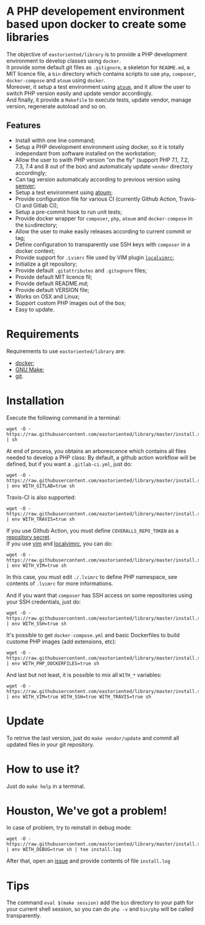 # A PHP developement environment based upon docker to create some libraries

The objective of `eastoriented/library` is to provide a PHP development environment to develop classes using `docker`.  
It provide some default git files as `.gitignore`, a skeleton for `README.md`, a MIT licence file, a `bin` directory which contains scripts to use `php`, `composer`, `docker-compose` and `atoum` using `docker`.  
Moreover, it setup a test environment using [`atoum`](http://docs.atoum.org), and it allow the user to switch PHP version easily and update vendor accordingly.  
And finally, it provide a `Makefile` to execute tests, update vendor, manage version, regenerate autoload and so on.

## Features

- Install withh one line command;
- Setup a PHP development environment using docker, so it is totally independant from software installed on the workstation;
- Allow the user to swith PHP version "on the fly" (support PHP 7.1, 7.2, 7.3, 7.4 and 8 out of the box) and automaticaly update `vendor` directory accordingly;
- Can tag version automaticaly according to previous version using [semver](https://semver.org);
- Setup a test environment using [atoum](http://atoum.org);
- Provide configuration file for various CI (currently Github Action, Travis-CI and Gitlab CI);
- Setup a pre-commit hook to run unit tests;
- Provide docker wrapper for `composer`, `php`, `atoum` and `docker-compose` in the `bin`directory;
- Allow the user to make easily releases according to current commit or tag;
- Define configuration to transparently use SSH keys with `composer` in a docker context;
- Provide support for `.Lvimrc` file used by VIM plugin [`localvimrc`](https://github.com/embear/vim-localvimrc);
- Initialize a git repository;
- Provide default `.gitattributes` and `.gitognore` files;
- Provide default MIT licence fil;
- Provide default README.md;
- Provide default VERSION file;
- Works on OSX and Linux;
- Support custom PHP images out of the box;
- Easy to update.

# Requirements

Requirements to use `eastoriented/library` are:

- [docker](https://docs.docker.com/install/);
- [GNU Make](https://www.gnu.org/software/make/);
- [git](https://git-scm.com).

# Installation

Execute the following command in a terminal:

```
wget -O - https://raw.githubusercontent.com/eastoriented/library/master/install.sh | sh
```

At end of process, you obtains an arborescence which contains all files needed to develop a PHP class:
By default, a github action workflow will be defined, but if you want a `.gitlab-ci.yml`, just do:

```
wget -O - https://raw.githubusercontent.com/eastoriented/library/master/install.sh | env WITH_GITLAB=true sh

```
Travis-CI is also supported:

```
wget -O - https://raw.githubusercontent.com/eastoriented/library/master/install.sh | env WITH_TRAVIS=true sh
```

If you use Github Action, you must define `COVERALLS_REPO_TOKEN` as a [repository secret](https://docs.github.com/en/free-pro-team@latest/actions/reference/encrypted-secrets#creating-encrypted-secrets-for-a-repository).  
If you use [vim](https://www.vim.org) and [localvimrc](https://github.com/embear/vim-localvimrc), you can do:

```
wget -O - https://raw.githubusercontent.com/eastoriented/library/master/install.sh | env WITH_VIM=true sh
```

In this case, you must edit `./.lvimrc` to define PHP namespace, see contents of `.lvimrc` for more informations.

And if you want that `composer` has SSH access on some repositories using your SSH credentials, just do:

```
wget -O - https://raw.githubusercontent.com/eastoriented/library/master/install.sh | env WITH_SSH=true sh
```

It's possible to get `docker-compose.yml` and basic Dockerfiles to build custome PHP images (add extensions, etc):

```
wget -O - https://raw.githubusercontent.com/eastoriented/library/master/install.sh | env WITH_PHP_DOCKERFILES=true sh
```

And last but not least, it is possible to mix all `WITH_*` variables:

```
wget -O - https://raw.githubusercontent.com/eastoriented/library/master/install.sh | env WITH_VIM=true WITH_SSH=true WITH_TRAVIS=true sh
```

# Update

To retrive the last version, just do `make vendor/update` and commit all updated files in your git repository.

# How to use it?

Just do `make help` in a terminal.

# Houston, We've got a problem!

In case of problem, try to reinstall in debug mode:

```
wget -O - https://raw.githubusercontent.com/eastoriented/library/master/install.sh | env WITH_DEBUG=true sh | tee install.log
```

After that, open an [issue](https://github.com/eastoriented/library/issues) and provide contents of file `install.log` 

# Tips

The command `eval $(make session)` add the `bin` directory to your path for your current shell session, so you can do `php -v` and `bin/php` will be called transparently.

